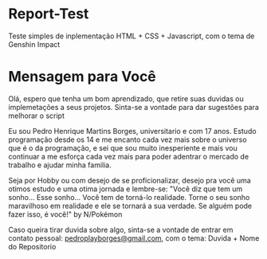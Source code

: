 # Report-Test
Teste simples de inplementação HTML + CSS + Javascript, com o tema de Genshin Impact

# Mensagem para Você
Olá, espero que tenha um bom aprendizado, que retire suas duvidas ou implemetações a seus projetos. Sinta-se a vontade para dar sugestões para melhorar o script

Eu sou Pedro Henrique Martins Borges, universitario e com 17 anos. Estudo programação desde os 14 e me encanto cada vez mais sobre o universo que é o da programação, e sei que sou muito inesperiente e mais vou continuar a me esforça cada vez mais para poder adentrar o mercado de trabalho e ajudar minha familia.

Seja por Hobby ou com desejo de se proficionalizar, desejo pra você uma otimos estudo e uma otima jornada e lembre-se: "Você diz que tem um sonho… Esse sonho… Você tem de torná-lo realidade. Torne o seu sonho maravilhoso em realidade e ele se tornará a sua verdade. Se alguém pode fazer isso, é você!"  by N/Pokémon

Caso queira tirar duvida sobre algo, sinta-se a vontade de entrar em contato pessoal: pedroplayborges@gmail.com, com o tema: Duvida + Nome do Repositorio 
